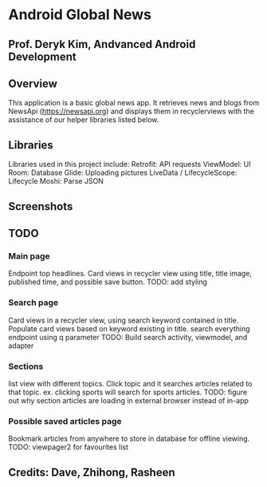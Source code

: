 # Android Global News
## Prof. Deryk Kim, Andvanced Android Development

## Overview
This application is a basic global news app. It retrieves news and blogs from NewsApi (https://newsapi.org)
and displays them in recyclerviews with the assistance of our helper libraries listed below. 

## Libraries
Libraries used in this project include: 
Retrofit: API requests 
ViewModel: UI
Room: Database
Glide: Uploading pictures
LiveData / LifecycleScope: Lifecycle
Moshi: Parse JSON

## Screenshots



## TODO

### Main page
Endpoint top headlines. Card views in recycler view using title, title image,
published time, and possible save button.
TODO: add styling

### Search page
Card views in a recycler view, using search keyword contained in title.
Populate card views based on keyword existing in title. search everything endpoint using q parameter
TODO: Build search activity, viewmodel, and adapter

### Sections
list view with different topics. Click topic and it searches articles related 
to that topic. ex. clicking sports will search for sports articles.
TODO: figure out why section articles are loading in external browser instead of in-app

### Possible saved articles page
Bookmark articles from anywhere to store in database for offline
viewing.
TODO: viewpager2 for favourites list

## Credits: Dave, Zhihong, Rasheen
